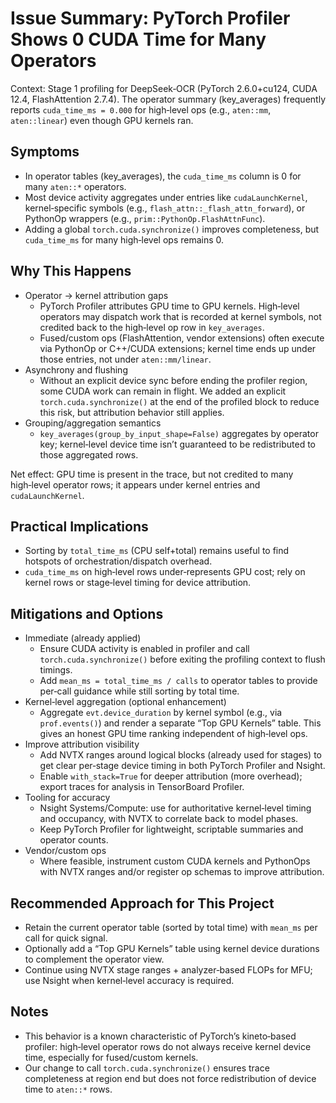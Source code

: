 # Issue Summary: PyTorch Profiler Shows 0 CUDA Time for Many Operators

Context: Stage 1 profiling for DeepSeek‑OCR (PyTorch 2.6.0+cu124, CUDA 12.4, FlashAttention 2.7.4). The operator summary (key_averages) frequently reports `cuda_time_ms = 0.000` for high‑level ops (e.g., `aten::mm`, `aten::linear`) even though GPU kernels ran.

## Symptoms
- In operator tables (key_averages), the `cuda_time_ms` column is 0 for many `aten::*` operators.
- Most device activity aggregates under entries like `cudaLaunchKernel`, kernel‑specific symbols (e.g., `flash_attn::_flash_attn_forward`), or PythonOp wrappers (e.g., `prim::PythonOp.FlashAttnFunc`).
- Adding a global `torch.cuda.synchronize()` improves completeness, but `cuda_time_ms` for many high‑level ops remains 0.

## Why This Happens
- Operator → kernel attribution gaps
  - PyTorch Profiler attributes GPU time to GPU kernels. High‑level operators may dispatch work that is recorded at kernel symbols, not credited back to the high‑level op row in `key_averages`.
  - Fused/custom ops (FlashAttention, vendor extensions) often execute via PythonOp or C++/CUDA extensions; kernel time ends up under those entries, not under `aten::mm/linear`.
- Asynchrony and flushing
  - Without an explicit device sync before ending the profiler region, some CUDA work can remain in flight. We added an explicit `torch.cuda.synchronize()` at the end of the profiled block to reduce this risk, but attribution behavior still applies.
- Grouping/aggregation semantics
  - `key_averages(group_by_input_shape=False)` aggregates by operator key; kernel‑level device time isn’t guaranteed to be redistributed to those aggregated rows.

Net effect: GPU time is present in the trace, but not credited to many high‑level operator rows; it appears under kernel entries and `cudaLaunchKernel`.

## Practical Implications
- Sorting by `total_time_ms` (CPU self+total) remains useful to find hotspots of orchestration/dispatch overhead.
- `cuda_time_ms` on high‑level rows under‑represents GPU cost; rely on kernel rows or stage‑level timing for device attribution.

## Mitigations and Options
- Immediate (already applied)
  - Ensure CUDA activity is enabled in profiler and call `torch.cuda.synchronize()` before exiting the profiling context to flush timings.
  - Add `mean_ms = total_time_ms / calls` to operator tables to provide per‑call guidance while still sorting by total time.
- Kernel‑level aggregation (optional enhancement)
  - Aggregate `evt.device_duration` by kernel symbol (e.g., via `prof.events()`) and render a separate “Top GPU Kernels” table. This gives an honest GPU time ranking independent of high‑level ops.
- Improve attribution visibility
  - Add NVTX ranges around logical blocks (already used for stages) to get clear per‑stage device timing in both PyTorch Profiler and Nsight.
  - Enable `with_stack=True` for deeper attribution (more overhead); export traces for analysis in TensorBoard Profiler.
- Tooling for accuracy
  - Nsight Systems/Compute: use for authoritative kernel‑level timing and occupancy, with NVTX to correlate back to model phases.
  - Keep PyTorch Profiler for lightweight, scriptable summaries and operator counts.
- Vendor/custom ops
  - Where feasible, instrument custom CUDA kernels and PythonOps with NVTX ranges and/or register op schemas to improve attribution.

## Recommended Approach for This Project
- Retain the current operator table (sorted by total time) with `mean_ms` per call for quick signal.
- Optionally add a “Top GPU Kernels” table using kernel device durations to complement the operator view.
- Continue using NVTX stage ranges + analyzer‑based FLOPs for MFU; use Nsight when kernel‑level accuracy is required.

## Notes
- This behavior is a known characteristic of PyTorch’s kineto‑based profiler: high‑level operator rows do not always receive kernel device time, especially for fused/custom kernels.
- Our change to call `torch.cuda.synchronize()` ensures trace completeness at region end but does not force redistribution of device time to `aten::*` rows.
